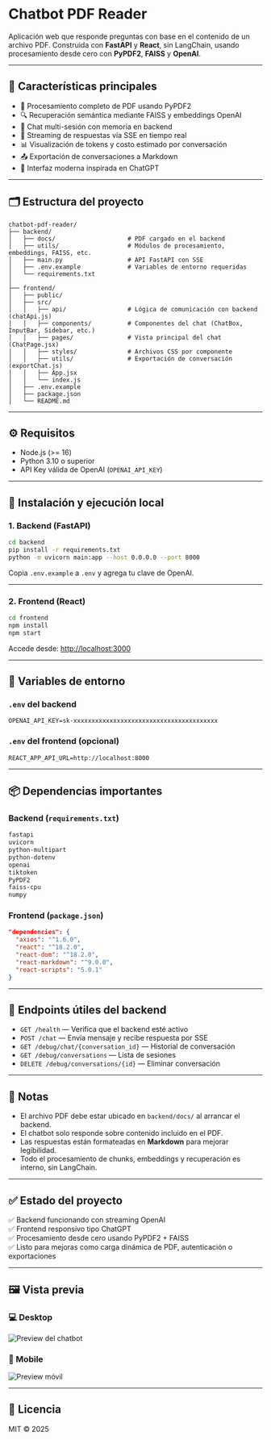 
# Chatbot PDF Reader

Aplicación web que responde preguntas con base en el contenido de un archivo PDF. Construida con **FastAPI** y **React**, sin LangChain, usando procesamiento desde cero con **PyPDF2**, **FAISS** y **OpenAI**.

---

## 🚀 Características principales

- 📄 Procesamiento completo de PDF usando PyPDF2
- 🔍 Recuperación semántica mediante FAISS y embeddings OpenAI
- 🧠 Chat multi-sesión con memoria en backend
- 🔄 Streaming de respuestas vía SSE en tiempo real
- 📊 Visualización de tokens y costo estimado por conversación
- 📤 Exportación de conversaciones a Markdown
- 🎨 Interfaz moderna inspirada en ChatGPT

---

## 🗂️ Estructura del proyecto

```
chatbot-pdf-reader/
├── backend/
│   ├── docs/                    # PDF cargado en el backend
│   ├── utils/                   # Módulos de procesamiento, embeddings, FAISS, etc.
│   ├── main.py                  # API FastAPI con SSE
│   ├── .env.example             # Variables de entorno requeridas
│   └── requirements.txt
│
├── frontend/
│   ├── public/
│   ├── src/
│   │   ├── api/                 # Lógica de comunicación con backend (chatApi.js)
│   │   ├── components/          # Componentes del chat (ChatBox, InputBar, Sidebar, etc.)
│   │   ├── pages/               # Vista principal del chat (ChatPage.jsx)
│   │   ├── styles/              # Archivos CSS por componente
│   │   ├── utils/               # Exportación de conversación (exportChat.js)
│   │   ├── App.jsx
│   │   └── index.js
│   ├── .env.example
│   ├── package.json
│   └── README.md
```

---

## ⚙️ Requisitos

- Node.js (>= 16)
- Python 3.10 o superior
- API Key válida de OpenAI (`OPENAI_API_KEY`)

---

## 🔧 Instalación y ejecución local

### 1. Backend (FastAPI)

```bash
cd backend
pip install -r requirements.txt
python -m uvicorn main:app --host 0.0.0.0 --port 8000
```

Copia `.env.example` a `.env` y agrega tu clave de OpenAI.

---

### 2. Frontend (React)

```bash
cd frontend
npm install
npm start
```

Accede desde: [http://localhost:3000](http://localhost:3000)

---

## 🔐 Variables de entorno

### `.env` del backend

```env
OPENAI_API_KEY=sk-xxxxxxxxxxxxxxxxxxxxxxxxxxxxxxxxxxxxxxxx
```

### `.env` del frontend (opcional)

```env
REACT_APP_API_URL=http://localhost:8000
```

---

## 📦 Dependencias importantes

### Backend (`requirements.txt`)

```txt
fastapi
uvicorn
python-multipart
python-dotenv
openai
tiktoken
PyPDF2
faiss-cpu
numpy
```

### Frontend (`package.json`)

```json
"dependencies": {
  "axios": "^1.6.0",
  "react": "^18.2.0",
  "react-dom": "^18.2.0",
  "react-markdown": "^9.0.0",
  "react-scripts": "5.0.1"
}
```

---

## 🧪 Endpoints útiles del backend

- `GET /health` — Verifica que el backend esté activo
- `POST /chat` — Envía mensaje y recibe respuesta por SSE
- `GET /debug/chat/{conversation_id}` — Historial de conversación
- `GET /debug/conversations` — Lista de sesiones
- `DELETE /debug/conversations/{id}` — Eliminar conversación

---

## 📝 Notas

- El archivo PDF debe estar ubicado en `backend/docs/` al arrancar el backend.
- El chatbot solo responde sobre contenido incluido en el PDF.
- Las respuestas están formateadas en **Markdown** para mejorar legibilidad.
- Todo el procesamiento de chunks, embeddings y recuperación es interno, sin LangChain.

---

## ✅ Estado del proyecto

✅ Backend funcionando con streaming OpenAI  
✅ Frontend responsivo tipo ChatGPT  
✅ Procesamiento desde cero usando PyPDF2 + FAISS  
✅ Listo para mejoras como carga dinámica de PDF, autenticación o exportaciones

---

## 🖼️ Vista previa

### 💻 Desktop
![Preview del chatbot](/Preview.png)

### 📱 Mobile
![Preview móvil](/MobilePreview.png)


---

## 📄 Licencia

MIT © 2025
